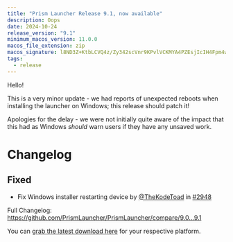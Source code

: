 ```yaml
---
title: "Prism Launcher Release 9.1, now available"
description: Oops
date: 2024-10-24
release_version: "9.1"
minimum_macos_version: 11.0.0
macos_file_extension: zip
macos_signature: l8ND3Z+KtbLCVQ4z/Zy342scVnr9KPvlVCKMYA4PZEsjIcIH4Fpm4wan3QiY8WQQqxUVyuoM65RazQAVfYlSDQ==
tags:
  - release
---
```


Hello!

This is a very minor update - we had reports of unexpected reboots when installing the launcher on Windows; this release should patch it!

Apologies for the delay - we were not initially quite aware of the impact that this had as Windows *should* warn users if they have any unsaved work.

# Changelog
## Fixed

- Fix Windows installer restarting device by [@TheKodeToad](https://github.com/TheKodeToad) in [#2948](https://github.com/PrismLauncher/PrismLauncher/pull/2948)

Full Changelog: <https://github.com/PrismLauncher/PrismLauncher/compare/9.0...9.1>

You can [grab the latest download here](https://prismlauncher.org/download/) for your respective platform.
